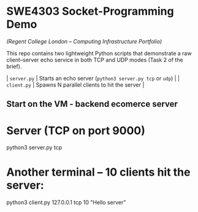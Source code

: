 # SWE4303 Socket-Programming Demo  
*(Regent College London – Computing Infrastructure Portfolio)*

This repo contains two lightweight Python scripts that demonstrate a raw client–server
echo service in both TCP and UDP modes (Task 2 of the brief).


| `server.py` | Starts an echo server (`python3 server.py tcp` or `udp`) |
| `client.py` | Spawns N parallel clients to hit the server   |



## Start on the VM - backend ecomerce server

# Server  (TCP on port 9000)
python3 server.py tcp

# Another terminal – 10 clients hit the server:
python3 client.py 127.0.0.1 tcp 10 "Hello server"

